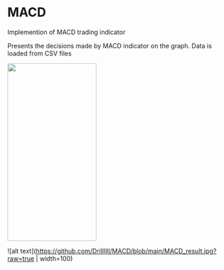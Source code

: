 # MACD
Implemention of MACD trading indicator

Presents the decisions made by MACD indicator on the graph. Data is loaded from CSV files

<img src="[https://camo.githubusercontent.com/...](https://github.com/Drillllll/MACD/blob/main/MACD_result.jpg?raw=true)" width="200" height="400" />

![alt text](https://github.com/Drillllll/MACD/blob/main/MACD_result.jpg?raw=true  | width=100)
